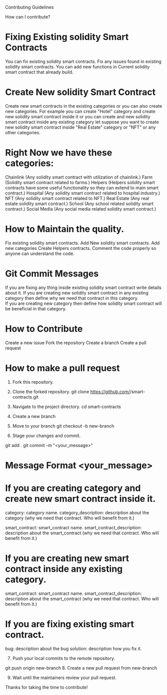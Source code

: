 Contributing Guidelines

How can I contribute?

Fixing Existing solidity Smart Contracts
====================================
You can fix existing solidity smart contracts. Fix any issues found in existing solidity smart contracts. You can add new functions in Current solidity smart contract that already build.

Create New solidity Smart Contract
====================================
Create new smart contracts in the existing categories or you can also create new categories. For example you can create "Hotel" category and create new solidity smart contract inside it or you can create and new solidity smart contract inside any existing category let suppose you want to create new solidity smart contract inside "Real Estate" category or "NFT" or any other categories.  


Right Now we have these categories:
==========================================

Chainlink (Any solidity smart contract with utilization of chainlink.)
Farm (Solidity smart contract related to farms.)
Helpers (Helpers solidity smart contracts have some useful functionality so they can extend to main smart contract.)
Hospital (Any solidity smart contract related to hospital industry.)
NFT (Any solidity smart contract related to NFT.)
Real Estate (Any real estate solidity smart contract.)
School  (Any school related solidity smart contract.)
Social Media (Any social media related solidity smart contract.)


How to Maintain the quality.
====================================
Fix existing solidity smart contracts.
Add New solidity smart contracts.
Add new categories
Create Helpers contracts.
Comment the code properly so anyone can understand the code.

Git Commit Messages
=====================================
If you are fixing any thing inside existing solidity smart contract write details about it.
If you are creating new solidity smart contract in any existing category then define why we need that contract in this category.   
If you are creating new category then define how solidity smart contract will be beneficial in that category.

How to Contribute
===============================
Create a new issue
Fork the repository
Create a branch
Create a pull request

How to make a pull request 
================================
1. Fork this repository.

2. Clone the forked repository.
git clone https://github.com/<your-username>/smart-contracts.git

3. Navigate to the project directory.
cd smart-contracts

4. Create a new branch

5. Move to your branch
git checkout -b new-branch

6. Stage your changes and commit.

git add .
git commit -m "<your_message>"

Message Format <your_message>
===================

If you are creating category and create new smart contract inside it.
========================================================================

category: category name.
category_description: description about the category  (why we need that contract. Who will benefit from it.)

smart_contract: smart_contract name.
smart_contract_description: description about the smart_contract (why we need that contract. Who will benefit from it.)

If you are creating new smart contract inside any existing category.
========================================================================

smart_contract: smart_contract name.
smart_contract_description: description about the smart_contract (why we need that contract. Who will benefit from it.)

If you are fixing existing smart contract.
========================================================================


bug: description about the bug
solution: description how you fix it.

7. Push your local commits to the remote repository.

git push origin new-branch
8. Create a new pull request from new-branch

9. Wait until the maintainers review your pull request.

Thanks for taking the time to contribute!
